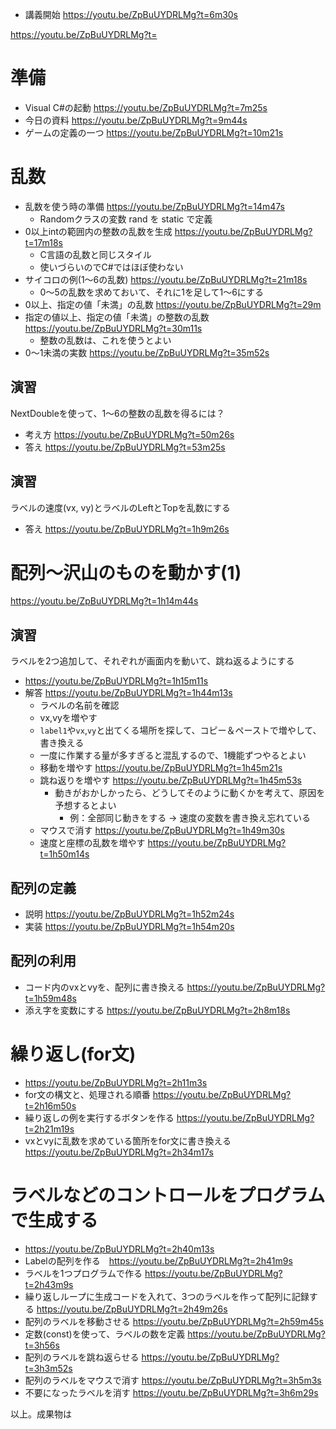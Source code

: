 - 講義開始
https://youtu.be/ZpBuUYDRLMg?t=6m30s

https://youtu.be/ZpBuUYDRLMg?t=


# 準備
- Visual C#の起動 https://youtu.be/ZpBuUYDRLMg?t=7m25s
- 今日の資料 https://youtu.be/ZpBuUYDRLMg?t=9m44s
- ゲームの定義の一つ https://youtu.be/ZpBuUYDRLMg?t=10m21s

# 乱数
- 乱数を使う時の準備 https://youtu.be/ZpBuUYDRLMg?t=14m47s
  - Randomクラスの変数 rand を static で定義
- 0以上intの範囲内の整数の乱数を生成 https://youtu.be/ZpBuUYDRLMg?t=17m18s
  - C言語の乱数と同じスタイル
  - 使いづらいのでC#ではほぼ使わない
- サイコロの例(1～6の乱数) https://youtu.be/ZpBuUYDRLMg?t=21m18s
  - 0～5の乱数を求めておいて、それに1を足して1～6にする
- 0以上、指定の値「未満」の乱数 https://youtu.be/ZpBuUYDRLMg?t=29m
- 指定の値以上、指定の値「未満」の整数の乱数 https://youtu.be/ZpBuUYDRLMg?t=30m11s
  - 整数の乱数は、これを使うとよい
- 0～1未満の実数 https://youtu.be/ZpBuUYDRLMg?t=35m52s

## 演習
NextDoubleを使って、1～6の整数の乱数を得るには？

- 考え方 https://youtu.be/ZpBuUYDRLMg?t=50m26s
- 答え https://youtu.be/ZpBuUYDRLMg?t=53m25s

## 演習
ラベルの速度(vx, vy)とラベルのLeftとTopを乱数にする

- 答え https://youtu.be/ZpBuUYDRLMg?t=1h9m26s

# 配列～沢山のものを動かす(1) 
https://youtu.be/ZpBuUYDRLMg?t=1h14m44s

## 演習
ラベルを2つ追加して、それぞれが画面内を動いて、跳ね返るようにする

- https://youtu.be/ZpBuUYDRLMg?t=1h15m11s
- 解答 https://youtu.be/ZpBuUYDRLMg?t=1h44m13s
  - ラベルの名前を確認
  - vx,vyを増やす
  - `label1`や`vx`,`vy`と出てくる場所を探して、コピー＆ペーストで増やして、書き換える
  - 一度に作業する量が多すぎると混乱するので、1機能ずつやるとよい
  - 移動を増やす  https://youtu.be/ZpBuUYDRLMg?t=1h45m21s
  - 跳ね返りを増やす https://youtu.be/ZpBuUYDRLMg?t=1h45m53s
    - 動きがおかしかったら、どうしてそのように動くかを考えて、原因を予想するとよい
      - 例：全部同じ動きをする → 速度の変数を書き換え忘れている
  - マウスで消す https://youtu.be/ZpBuUYDRLMg?t=1h49m30s
  - 速度と座標の乱数を増やす https://youtu.be/ZpBuUYDRLMg?t=1h50m14s

## 配列の定義
- 説明 https://youtu.be/ZpBuUYDRLMg?t=1h52m24s
- 実装 https://youtu.be/ZpBuUYDRLMg?t=1h54m20s

## 配列の利用
- コード内のvxとvyを、配列に書き換える https://youtu.be/ZpBuUYDRLMg?t=1h59m48s
- 添え字を変数にする https://youtu.be/ZpBuUYDRLMg?t=2h8m18s

# 繰り返し(for文)
- https://youtu.be/ZpBuUYDRLMg?t=2h11m3s
- for文の構文と、処理される順番 https://youtu.be/ZpBuUYDRLMg?t=2h16m50s
- 繰り返しの例を実行するボタンを作る https://youtu.be/ZpBuUYDRLMg?t=2h21m19s
- vxとvyに乱数を求めている箇所をfor文に書き換える https://youtu.be/ZpBuUYDRLMg?t=2h34m17s

# ラベルなどのコントロールをプログラムで生成する
- https://youtu.be/ZpBuUYDRLMg?t=2h40m13s
- Labelの配列を作る　https://youtu.be/ZpBuUYDRLMg?t=2h41m9s
- ラベルを1つプログラムで作る https://youtu.be/ZpBuUYDRLMg?t=2h43m9s
- 繰り返しループに生成コードを入れて、3つのラベルを作って配列に記録する https://youtu.be/ZpBuUYDRLMg?t=2h49m26s
- 配列のラベルを移動させる https://youtu.be/ZpBuUYDRLMg?t=2h59m45s
- 定数(const)を使って、ラベルの数を定義 https://youtu.be/ZpBuUYDRLMg?t=3h56s
- 配列のラベルを跳ね返らせる https://youtu.be/ZpBuUYDRLMg?t=3h3m52s
- 配列のラベルをマウスで消す https://youtu.be/ZpBuUYDRLMg?t=3h5m3s
- 不要になったラベルを消す https://youtu.be/ZpBuUYDRLMg?t=3h6m29s

以上。成果物は 

 


